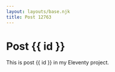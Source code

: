 ```yaml
---
layout: layouts/base.njk
title: Post 12763
---
```


# Post {{ id }}

This is post {{ id }} in my Eleventy project.
